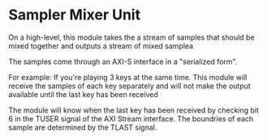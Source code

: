 # Sampler Mixer Unit

On a high-level, this module takes the a stream of samples that should be mixed together and outputs a stream of mixed samplea

The samples come through an AXI-S interface in a "serialized form".

For example: If you're playing 3 keys at the same time. This module will receive the samples of each key separately and will not make the output available until the last key has been received

The module will know when the last key has been received by checking bit 6 in the TUSER signal of the AXI Stream interface. The boundries of each sample are determined by the TLAST signal.